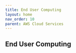 ```yaml
---
title: End User Computing
layout: home
nav_order: 10
parent: AWS Cloud Services
---
```


## End User Computing
